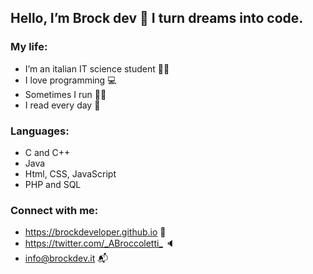 ## Hello, I’m Brock dev 👋 I turn dreams into code.

### My life:

- I’m an italian IT science student 🧑‍🎓
- I love programming 💻
- Sometimes I run 🏃‍♂️
- I read every day 📖

### Languages:

- C and C++
- Java
- Html, CSS, JavaScript
- PHP and SQL

### Connect with me:

- <https://brockdeveloper.github.io> :raising_hand:
- <https://twitter.com/_ABroccoletti_> :speaker:
- <info@brockdev.it> :mailbox_with_mail:
